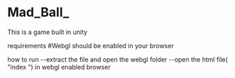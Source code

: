 # Mad_Ball_

This is a game built in unity 


requirements
#Webgl should be enabled in your browser


how to run 
--extract the file and open the webgl folder
--open  the html file( "index ") in webgl enabled browser
